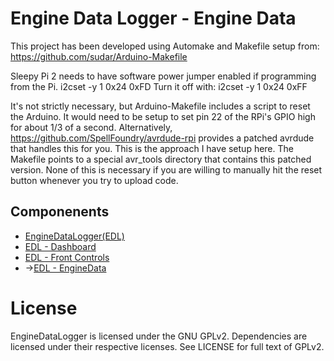 # Engine Data Logger - Engine Data
This project has been developed using Automake and Makefile setup from: https://github.com/sudar/Arduino-Makefile

Sleepy Pi 2 needs to have software power jumper enabled if programming from the Pi.
	i2cset -y 1 0x24 0xFD
Turn it off with:
	i2cset -y 1 0x24 0xFF

It's not strictly necessary, but Arduino-Makefile includes a script to reset the Arduino. It would need to be setup to set pin 22 of the RPi's GPIO high for about 1/3 of a second. Alternatively, https://github.com/SpellFoundry/avrdude-rpi provides a patched avrdude that handles this for you. This is the approach I have setup here. The Makefile points to a special avr_tools directory that contains this patched version. None of this is necessary if you are willing to manually hit the reset button whenever you try to upload code.

## Componenents
- [EngineDataLogger(EDL)](https://github.com/techie66/EngineDataLogger)
- [EDL - Dashboard](https://github.com/techie66/EngineDataLogger---Dashboard)
- [EDL - Front Controls](https://github.com/techie66/EngineDataLogger-FrontControls)
- ->[EDL - EngineData](https://github.com/techie66/EngineDataLogger-EngineData)

# License
EngineDataLogger is licensed under the GNU GPLv2. Dependencies are licensed under their respective licenses. See LICENSE for full text of GPLv2.

